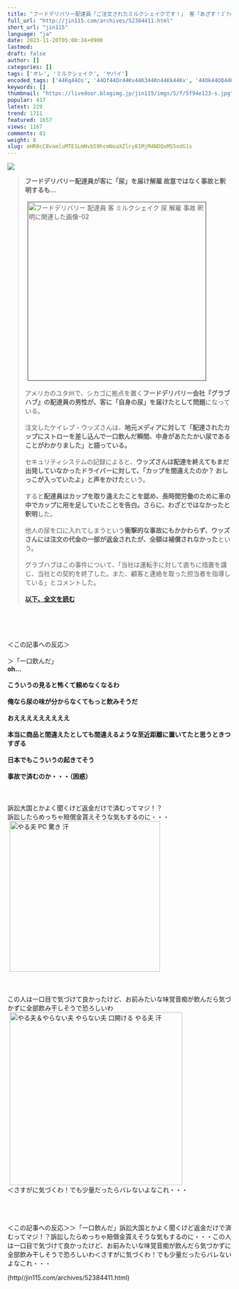 ```yaml
---
title: "フードデリバリー配達員「ご注文されたミルクシェイクです！」 客「あざす！ｺﾞｸｯ…ん？味が変じゃね？」 → 中にヤバイのが入っていた・・・ "
full_url: "http://jin115.com/archives/52384411.html"
short_url: "jin115"
language: "ja"
date: 2023-11-20T05:00:34+0900
lastmod: 
draft: false
author: []
categories: []
tags: ['オレ', 'ミルクシェイク', 'ヤバイ']
encoded_tags: ['44Kq44Os', '44Of44Or44Kv44K344Kn44Kk44Kv', '44Ok44OQ44Kk']
keywords: []
thumbnail: "https://livedoor.blogimg.jp/jin115/imgs/5/f/5f94e123-s.jpg"
popular: 417
latest: 229
trend: 1711
featured: 1657
views: 1167
comments: 81
weight: 8
slug: aHR0cC8vamluMTE1LmNvbS9hcmNoaXZlcy81MjM4NDQxMS5odG1s
---
```


![](https://livedoor.blogimg.jp/jin115/imgs/5/f/5f94e123-s.jpg)

<div><a name='more'></a> <blockquote><b>フードデリバリー配達員が客に「尿」を届け解雇 故意ではなく事故と釈明するも…</b><br> <br> <img src='https//livedoor.blogimg.jp/jin115/imgs/9/5/952fc988.png' width='400' border='1' hspace='5' class='pict' alt='フードデリバリー 配達員 客 ミルクシェイク 尿 解雇 事故 釈明に関連した画像-02'><br> <br> アメリカのユタ州で、シカゴに拠点を置く<b>フードデリバリー会社『グラブハブ』の配達員の男性が、客に「自身の尿」を届けたとして問題</b>になっている。<br> <br> 注文したケイレブ・ウッズさんは、<b>地元メディアに対して「配達されたカップにストローを差し込んで一口飲んだ瞬間、中身があたたかい尿であることがわかりました」と語っている。</b><br> <br> セキュリティシステムの記録によると、<b>ウッズさんは配達を終えてもまだ出発していなかったドライバーに対して、「カップを間違えたのか？ おしっこが入っていたよ」と声をかけた</b>という。<br> <br> すると<b>配達員はカップを取り違えたことを認め、長時間労働のために車の中でカップに用を足していたことを告白。さらに、わざとではなかったと釈明</b>した。<br> <br> 他人の尿を口に入れてしまうという<b>衝撃的な事故にもかかわらず、ウッズさんには注文の代金の一部が返金されたが、全額は補償されなかった</b>という。<br> <br> グラブハブはこの事件について、「当社は運転手に対して直ちに措置を講じ、当社との契約を終了した。また、顧客と連絡を取った担当者を指導している」とコメントした。<br> <br> <a href='https//sirabee.com/2023/11/19/20163197918/' target='_blank'><b>以下、全文を読む</b></a></blockquote><br> <br> <br> <br> ＜この記事への反応＞<br> <br> ＞「一口飲んだ」<br> <b>oh...</b><br> <br> <b>こういうの見ると怖くて頼めなくなるわ</b><br> <br> <b>俺なら尿の味が分からなくてもっと飲みそうだ</b><br> <br> <b>おえええええええええ</b><br> <br> <b>本当に商品と間違えたとしても間違えるような至近距離に置いてたと思うときつすぎる</b><br> <br> <b>日本でもこういうの起きてそう</b><br> <b><br> 事故で済むのか・・・（困惑）</b><br> <br> <br> <br> 訴訟大国とかよく聞くけど返金だけで済むってマジ！？<br> 訴訟したらめっちゃ賠償金貰えそうな気もするのに・・・<br> <img src='https//livedoor.blogimg.jp/jin115/imgs/8/0/8076d1bb.gif' alt='やる夫 PC 驚き 汗' width='338' border='0' hspace='5' class='pict'><br> <br> <br> <br> この人は一口目で気づけて良かったけど、お前みたいな味覚音痴が飲んだら気づかずに全部飲み干しそうで恐ろしいわ<br> <img src='https//livedoor.blogimg.jp/jin115/imgs/c/b/cb5fa39f.gif' alt='やる夫＆やらない夫 やらない夫 口開ける やる夫 汗' width='388' border='0' hspace='5' class='pict'><br> ＜さすがに気づくわ！でも少量だったらバレないよなこれ・・・<br> <br> <br> <br> <p>＜この記事への反応＞＞「一口飲んだ」訴訟大国とかよく聞くけど返金だけで済むってマジ！？訴訟したらめっちゃ賠償金貰えそうな気もするのに・・・この人は一口目で気づけて良かったけど、お前みたいな味覚音痴が飲んだら気づかずに全部飲み干しそうで恐ろしいわ＜さすがに気づくわ！でも少量だったらバレないよなこれ・・・</p></div>

(http//jin115.com/archives/52384411.html)
